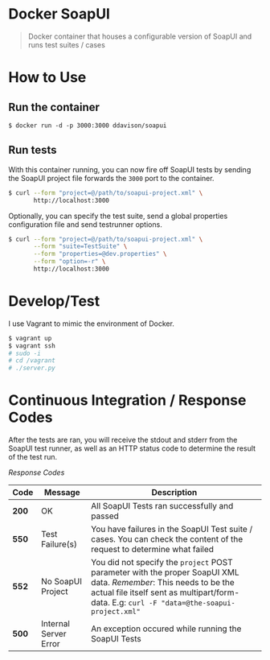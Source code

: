 # Docker SoapUI

> Docker container that houses a configurable version of SoapUI and runs test suites / cases

How to Use
==========

## Run the container
`$ docker run -d -p 3000:3000 ddavison/soapui`

## Run tests
With this container running, you can now fire off SoapUI tests by sending the SoapUI project file
forwards the `3000` port to the container.

```sh
$ curl --form "project=@/path/to/soapui-project.xml" \
       http://localhost:3000
```

Optionally, you can specify the test suite, send a global properties configuration file and send testrunner options.

```sh
$ curl --form "project=@/path/to/soapui-project.xml" \
       --form "suite=TestSuite" \
       --form "properties=@dev.properties" \
       --form "option=-r" \
       http://localhost:3000
```


Develop/Test
============

I use Vagrant to mimic the environment of Docker.

```bash
$ vagrant up
$ vagrant ssh
# sudo -i
# cd /vagrant
# ./server.py
```

Continuous Integration / Response Codes
=======================================

After the tests are ran, you will receive the stdout and stderr from the SoapUI test runner,
as well as an HTTP status code to determine the result of the test run.

*Response Codes*

| Code | Message | Description |
| -----|---------|------------ |
| **200**  | OK      | All SoapUI Tests ran successfully and passed |
| **550**  | Test Failure(s) | You have failures in the SoapUI Test suite / cases. You can check the content of the request to determine what failed |
| **552**  | No SoapUI Project | You did not specify the `project` POST parameter with the proper SoapUI XML data.  *Remember*: This needs to be the actual file itself sent as multipart/form-data. E.g: `curl -F "data=@the-soapui-project.xml"` |
| **500**  | Internal Server Error | An exception occured while running the SoapUI Tests |
